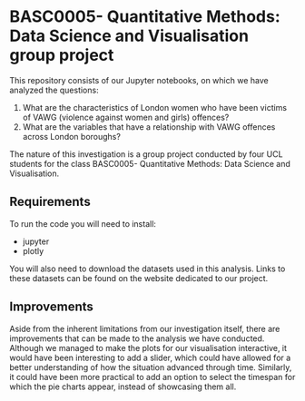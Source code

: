 # BASC0005- Quantitative Methods: Data Science and Visualisation group project

This repository consists of our Jupyter notebooks, on which we have analyzed the questions: 

1) What are the characteristics of London women who have been victims of VAWG (violence against women and girls) offences?
2) What are the variables that have a relationship with VAWG offences across London boroughs?

The nature of this investigation is a group project conducted by four UCL students for the class BASC0005- Quantitative Methods: Data Science and Visualisation.

## Requirements 

To run the code you will need to install:
- jupyter
- plotly

You will also need to download the datasets used in this analysis. Links to these datasets can be found on the website dedicated to our project.

## Improvements

Aside from the inherent limitations from our investigation itself, there are improvements that can be made to the analysis we have conducted. 
Although we managed to make the plots for our visualisation interactive, it would have been interesting to add a slider, which could have allowed for a better 
understanding of how the situation advanced through time. Similarly, it could have been more practical to add an option to select the timespan for which the pie
charts appear, instead of showcasing them all. 
